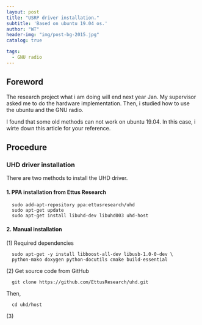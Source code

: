 ```yaml
---
layout: post
title: "USRP driver installation."
subtitle: 'Based on ubuntu 19.04 os.'
author: "WT"
header-img: "img/post-bg-2015.jpg"
catalog: true

tags:
  - GNU radio
---
```


## Foreword

The research project what i am doing will end next year Jan. My supervisor asked me to do the hardware implementation. Then, i studied how to use the ubuntu and the GNU radio. 

I found that some old methods can not work on ubuntu 19.04. In this case, i wirte down this article for your reference.

## Procedure

### UHD driver installation

There are two methods to install the UHD driver.

#### 1. PPA installation from Ettus Research

```
  sudo add-apt-repository ppa:ettusresearch/uhd
  sudo apt-get update
  sudo apt-get install libuhd-dev libuhd003 uhd-host
```

#### 2. Manual installation

(1) Required dependencies

```
  sudo apt-get -y install libboost-all-dev libusb-1.0-0-dev \
  python-mako doxygen python-docutils cmake build-essential
```

(2) Get source code from GitHub

```
  git clone https://github.com/EttusResearch/uhd.git
```

Then,

```
  cd uhd/host
```

(3) 
